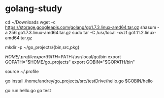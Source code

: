 # golang-study

cd ~/Downloads
wget -c https://storage.googleapis.com/golang/go1.7.3.linux-amd64.tar.gz
shasum -a 256 go1.7.3.linux-amd64.tar.gz
sudo tar -C /usr/local -xvzf go1.11.2.linux-amd64.tar.gz


mkdir -p ~/go_projects/{bin,src,pkg}


$HOME/.profile
    export PATH=$PATH:/usr/local/go/bin
    export GOPATH="$HOME/go_projects"
    export GOBIN="$GOPATH/bin"


source ~/.profile


 go install /home/andrey/go_projects/src/testDrive/hello.go
$GOBIN/hello


go run hello.go
 go test